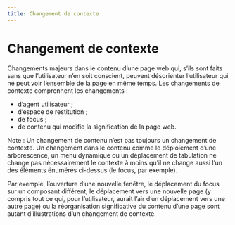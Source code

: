 ```yaml
---
title: Changement de contexte
---
```


# Changement de contexte


Changements majeurs dans le contenu d’une page web qui, s’ils sont faits sans que l’utilisateur n’en soit conscient, peuvent désorienter l’utilisateur qui ne peut voir l’ensemble de la page en même temps. Les changements de contexte comprennent les changements :

- d’agent utilisateur ;
- d’espace de restitution ;
- de focus ;
- de contenu qui modifie la signification de la page web.

Note : Un changement de contenu n’est pas toujours un changement de contexte. Un changement dans le contenu comme le déploiement d’une arborescence, un menu dynamique ou un déplacement de tabulation ne change pas nécessairement le contexte à moins qu’il ne change aussi l’un des éléments énumérés ci-dessus (le focus, par exemple).

Par exemple, l’ouverture d’une nouvelle fenêtre, le déplacement du focus sur un composant différent, le déplacement vers une nouvelle page (y compris tout ce qui, pour l’utilisateur, aurait l’air d’un déplacement vers une autre page) ou la réorganisation significative du contenu d’une page sont autant d’illustrations d’un changement de contexte.
